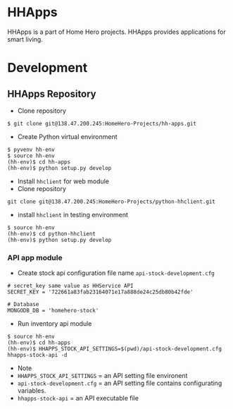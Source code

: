 # HHApps

HHApps is a part of Home Hero projects. HHApps provides applications for smart living.

# Development

## HHApps Repository

 * Clone repository

~~~~
$ git clone git@138.47.200.245:HomeHero-Projects/hh-apps.git
~~~~

* Create Python virtual environment

~~~~
$ pyvenv hh-env
$ source hh-env
(hh-env)$ cd hh-apps
(hh-env)$ python setup.py develop
~~~~

* Install `hhclient` for web module
 * Clone repository
~~~~
git clone git@138.47.200.245:HomeHero-Projects/python-hhclient.git
~~~~
 * install `hhclient` in testing environment
~~~~
$ source hh-env
(hh-env)$ cd python-hhclient
(hh-env)$ python setup.py develop
~~~~

### API app module
* Create stock api configuration file name `api-stock-development.cfg`
~~~~
# secret_key same value as HHService API
SECRET_KEY = '722661a83fab23164071e17a888de24c25db80b42fde'

# Database
MONGODB_DB = 'homehero-stock'
~~~~

* Run inventory api module

~~~~
$ source hh-env
(hh-env)$ cd hh-apps
(hh-env)$ HHAPPS_STOCK_API_SETTINGS=$(pwd)/api-stock-development.cfg hhapps-stock-api -d
~~~~

* Note
 * `HHAPPS_STOCK_API_SETTINGS` = an API setting file environent
 * `api-stock-development.cfg` = an API setting file contains configurating variables.
 * `hhapps-stock-api` = an API executable file

